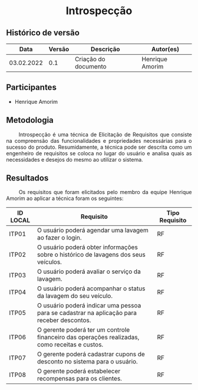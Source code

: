 # <center> Introspecção


## Histórico de versão<br>

|Data | Versão | Descrição | Autor(es)|
| -- | -- | -- | -- |
| 03.02.2022 | 0.1 | Criação do documento | Henrique Amorim |

## Participantes

* Henrique Amorim

## Metodologia
<p align="justify">&emsp;&emsp;
  Introspecção é uma técnica de Elicitação de Requisitos que consiste na compreensão das funcionalidades e propriedades necessárias para o sucesso do produto. Resumidamente, a técnica pode ser descrita como um engenheiro de requisitos se coloca no lugar do usuário e analisa quais as necessidades e desejos do mesmo ao utilizar o sistema. 
</p>

## Resultados
<p align="justify">&emsp;&emsp;
  Os requisitos que foram elicitados pelo membro da equipe Henrique Amorim ao aplicar a técnica foram os seguintes:
</p>

| ID LOCAL | Requisito | Tipo Requisito |
| -- | -- | -- | 
| ITP01 | O usuário poderá agendar uma lavagem ao fazer o login. | RF |
| ITP02 | O usuário poderá obter informações sobre o histórico de lavagens dos seus veículos. | RF|
| ITP03 | O usuário poderá avaliar o serviço da lavagem. | RF |
| ITP04 | O usuário poderá acompanhar o status da lavagem do seu veículo. | RF |
| ITP05 | O usuário poderá indicar uma pessoa para se cadastrar na aplicação para receber descontos. | RF |
| ITP06 | O gerente poderá ter um controle financeiro das operações realizadas, como receitas e custos. | RF |
| ITP07 | O gerente poderá cadastrar cupons de desconto no sistema para o usuário. | RF |
| ITP08 | O gerente poderá estabelecer recompensas para os clientes. | RF |
